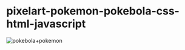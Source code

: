 # pixelart-pokemon-pokebola-css-html-javascript


![pokebola+pokemon](https://user-images.githubusercontent.com/65178482/94878052-a818b700-0432-11eb-8f03-3e292258819c.JPG)

